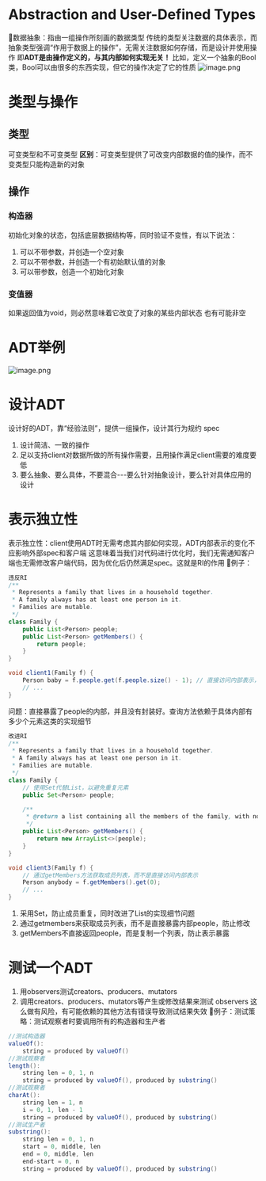 # Abstraction and User-Defined Types
📕数据抽象：指由一组操作所刻画的数据类型
传统的类型关注数据的具体表示，而抽象类型强调“作用于数据上的操作”，无需关注数据如何存储，而是设计并使用操作
即**ADT是由操作定义的，与其内部如何实现无关！**
比如，定义一个抽象的Bool类，Bool可以由很多的东西实现，但它的操作决定了它的性质
![image.png](https://s2.loli.net/2024/05/27/cG5dP7om1JSClVT.png)
# 类型与操作
## 类型
可变类型和不可变类型
**区别**：可变类型提供了可改变内部数据的值的操作，而不变类型只能构造新的对象
## 操作
### 构造器
初始化对象的状态，包括底层数据结构等，同时验证不变性，有以下说法：
1. 可以不带参数，并创造一个空对象
2. 可以不带参数，并创造一个有初始默认值的对象
3. 可以带参数，创造一个初始化对象
### 变值器
如果返回值为void，则必然意味着它改变了对象的某些内部状态
也有可能非空
# ADT举例
![image.png](https://s2.loli.net/2024/05/27/Lxfc6sNFXORrZMC.png)
# 设计ADT
设计好的ADT，靠“经验法则”，提供一组操作，设计其行为规约 spec
1. 设计简洁、一致的操作
2. 足以支持client对数据所做的所有操作需要，且用操作满足client需要的难度要低
3. 要么抽象、要么具体，不要混合---要么针对抽象设计，要么针对具体应用的设计
# 表示独立性
表示独立性：client使用ADT时无需考虑其内部如何实现，ADT内部表示的变化不应影响外部spec和客户端
这意味着当我们对代码进行优化时，我们无需通知客户端也无需修改客户端代码，因为优化后仍然满足spec。这就是RI的作用
🌰例子：
```Java
违反RI
/**
 * Represents a family that lives in a household together.
 * A family always has at least one person in it.
 * Families are mutable.
 */
class Family {
    public List<Person> people;
    public List<Person> getMembers() {
        return people;
    }
}

void client1(Family f) {
    Person baby = f.people.get(f.people.size() - 1); // 直接访问内部表示，违反封装
    // ...
}
```
问题：直接暴露了people的内部，并且没有封装好。查询方法依赖于具体内部有多少个元素这类的实现细节
```Java
改进RI
/**
 * Represents a family that lives in a household together.
 * A family always has at least one person in it.
 * Families are mutable.
 */
class Family {
    // 使用Set代替List，以避免重复元素
    public Set<Person> people;

    /**
     * @return a list containing all the members of the family, with no duplicates.
     */
    public List<Person> getMembers() {
        return new ArrayList<>(people);
    }
}

void client3(Family f) {
    // 通过getMembers方法获取成员列表，而不是直接访问内部表示
    Person anybody = f.getMembers().get(0); 
    // ...
}
```
1. 采用Set，防止成员重复，同时改进了List的实现细节问题
2. 通过getmembers来获取成员列表，而不是直接暴露内部people，防止修改
3. getMembers不直接返回people，而是复制一个列表，防止表示暴露
# 测试一个ADT
1. 用observers测试creators、producers、mutators
2. 调用creators、producers、mutators等产生或修改结果来测试 observers
这么做有风险，有可能依赖的其他方法有错误导致测试结果失效
🌰例子：测试策略：测试观察者时要调用所有的构造器和生产者
```java
//测试构造器
valueOf():
	string = produced by valueOf()
//测试观察者
length():
	string len = 0, 1, n
	string = produced by valueOf(), produced by substring()
//测试观察者
charAt():
	string len = 1, n
	i = 0, 1, len - 1
	string = produced by valueOf(), produced by substring()
//测试生产者
substring():
	string len = 0, 1, n
	start = 0, middle, len
	end = 0, middle, len
	end-start = 0, n
	string = produced by valueOf(), produced by substring()
```
